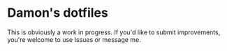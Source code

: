 # Damon's dotfiles

This is obviously a work in progress. If you'd like to submit improvements, you're welcome to use Issues or message me.
